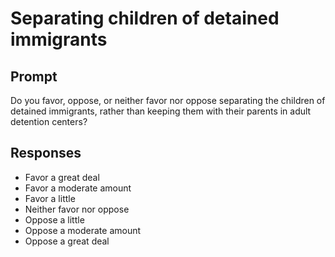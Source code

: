 # Separating children of detained immigrants

## Prompt
Do you favor, oppose, or neither favor nor oppose separating the children of detained immigrants, rather than keeping them with their parents in adult detention centers?

## Responses
- Favor a great deal
- Favor a moderate amount
- Favor a little
- Neither favor nor oppose
- Oppose a little
- Oppose a moderate amount
- Oppose a great deal

